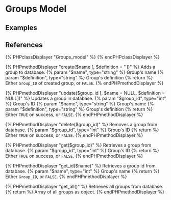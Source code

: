 # Groups Model

## Examples

## References

{% PHPclassDisplayer "Groups_model" %}
{% endPHPclassDisplayer %}

{% PHPmethodDisplayer "create($name [, $definition = ''])" %}
    Adds a group to database.
    {% param "$name", type="string" %}
    Group's name
    {% param "$definition", type="string" %}
    Group's definition
    {% return %}
    Either `Group_ID` of created group, or `FALSE`.
{% endPHPmethodDisplayer %}

{% PHPmethodDisplayer "update($group_id [, $name = NULL, $definition = NULL])" %}
    Updates a group in database.
    {% param "$group_id", type="int" %}
    Group's ID
    {% param "$name", type="string" %}
    Group's name
    {% param "$definition", type="string" %}
    Group's definition
    {% return %}
    Either `TRUE` on success, or `FALSE`.
{% endPHPmethodDisplayer %}

{% PHPmethodDisplayer "delete($group_id)" %}
    Removes a group from database.
    {% param "$group_id", type="int" %}
    Group's ID
    {% return %}
    Either `TRUE` on success, or `FALSE`.
{% endPHPmethodDisplayer %}

{% PHPmethodDisplayer "get($group_id)" %}
    Retrieves a group from database.
    {% param "$group_id", type="int" %}
    Group's ID
    {% return %}
    Either `TRUE` on success, or `FALSE`.
{% endPHPmethodDisplayer %}

{% PHPmethodDisplayer "get_id($name)" %}
    Retrieves a group id from database.
    {% param "$name", type="int" %}
    Group's name
    {% return %}
    Either `Group_ID`, or `FALSE`.
{% endPHPmethodDisplayer %}

{% PHPmethodDisplayer "get_all()" %}
    Retrieves all groups from database.
    {% return %}
    Array of all groups as object.
{% endPHPmethodDisplayer %}
